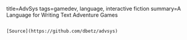 title=AdvSys
tags=gamedev, language, interactive fiction
summary=A Language for Writing Text Adventure Games
~~~~~~

[Source](https://github.com/dbetz/advsys) 
